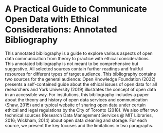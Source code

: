 # A Practical Guide to Communicate Open Data with Ethical Considerations: Annotated Bibliography

This annotated bibliography is a guide to explore various aspects of open data communication from theory to practice with ethical considerations. This annotated bibliography is not meant to be comprehensive but suggestive. All selected sources contain further readings and fruitful resources for different types of target audience. This bibliography contains two sources for the general audience: Open Knowledge Foundation (2022) presents a self-contained guide about the ethical issues of open data for all researchers and York University (2019) illustrates the concept of open data in an accessible way. For institutions, this bibliography includes a paper about the theory and history of open data services and communication (Shaw, 2015) and a typical website of sharing open data under certain ethical and legal regulations by the City of Toronto (2018). We also offer two technical sources (Research Data Management Services @ MIT Libraries, 2016; Wickham, 2014) about open data cleaning and storage. For each source, we present the key focuses and the limitations in two paragraphs.
